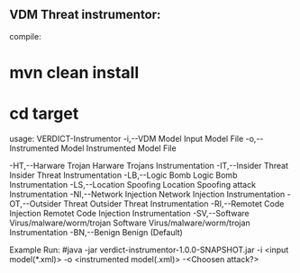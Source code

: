 VDM Threat instrumentor:
-----------------
compile:
# mvn clean install
# cd target

usage: VERDICT-Instrumentor
 -i,--VDM Model <arg>                       Input Model File
 -o,--Instrumented Model <arg>              Instrumented Model File

 -HT,--Harware Trojan                       Harware Trojans
                                            Instrumentation
 -IT,--Insider Threat                       Insider Threat Instrumentation
 -LB,--Logic Bomb                           Logic Bomb Instrumentation
 -LS,--Location Spoofing                    Location Spoofing attack
                                            Instrumentation
 -NI,--Network Injection                    Network Injection
                                            Instrumentation
 -OT,--Outsider Threat                      Outsider Threat
                                            Instrumentation
 -RI,--Remotet Code Injection               Remotet Code Injection
                                            Instrumentation
 -SV,--Software Virus/malware/worm/trojan   Software
                                            Virus/malware/worm/trojan
                                            Instrumentation
 -BN,--Benign                               Benign (Default)

Example Run:
#java -jar verdict-instrumentor-1.0.0-SNAPSHOT.jar -i <input model(*.xml)> -o <instrumented model(.xml)> -<Choosen attack?>
